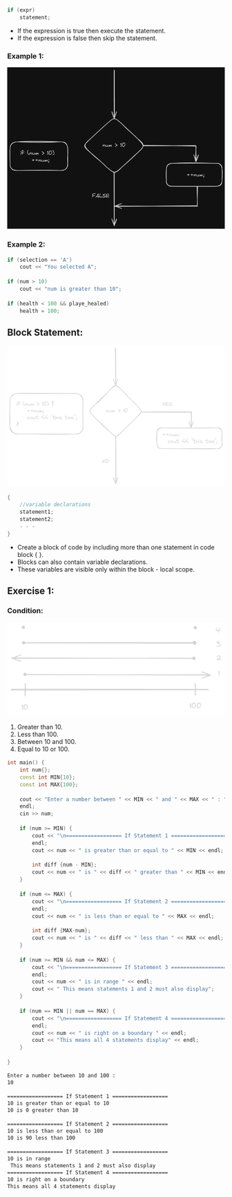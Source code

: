 ```cpp
if (expr)
	statement;
```

- If the expression is true then execute the statement.
- If the expression is false then skip the statement.

### Example 1:

![](Pictures/if%20Statement%20Example%201.png)

### Example 2:

```cpp
if (selection == 'A')
	cout << "You selected A";

if (num > 10)
	cout << "num is greater than 10";

if (health < 100 && playe_healed)
	health = 100;
```

## Block Statement:

![](Pictures/Block%20Statement.png)
```cpp
{
	//variable declarations
	statement1;
	statement2;
	- - -
}
```

- Create a block of code by including more than one statement in code block { }.
- Blocks can also contain variable declarations.
- These variables are visible only within the block - local scope.

## Exercise 1:

### Condition:

![](Pictures/if%20Statement%20Exercise%201%20Condition.png)
1. Greater than 10.
2. Less than 100.
3. Between 10 and 100.
4. Equal to 10 or 100.

```cpp
int main() {
    int num{};
    const int MIN{10};
    const int MAX{100};

    cout << "Enter a number between " << MIN << " and " << MAX << " : " << 
    endl;
    cin >> num;

    if (num >= MIN) {
        cout << "\n================== If Statement 1 ==================" <<
        endl;
        cout << num << " is greater than or equal to " << MIN << endl;

        int diff {num - MIN};                                                            // Only in scope to this if Statement.
        cout << num << " is " << diff << " greater than " << MIN << endl;
    }

    if (num <= MAX) {
        cout << "\n================== If Statement 2 ==================" <<
        endl;
        cout << num << " is less than or equal to " << MAX << endl;

        int diff {MAX-num};
        cout << num << " is " << diff << " less than " << MAX << endl;
    }

    if (num >= MIN && num <= MAX) {
        cout << "\n================== If Statement 3 ==================" << 
        endl;
        cout << num << " is in range " << endl;
        cout << " This means statements 1 and 2 must also display";
    }

    if (num == MIN || num == MAX) {
        cout << "\n================== If Statement 4 ==================" << 
        endl;
        cout << num << " is right on a boundary " << endl;
        cout << "This means all 4 statements display" << endl;
    }

}
```

```
Enter a number between 10 and 100 : 
10

================== If Statement 1 ==================
10 is greater than or equal to 10
10 is 0 greater than 10

================== If Statement 2 ==================
10 is less than or equal to 100
10 is 90 less than 100

================== If Statement 3 ==================
10 is in range
 This means statements 1 and 2 must also display
================== If Statement 4 ==================
10 is right on a boundary
This means all 4 statements display
```

